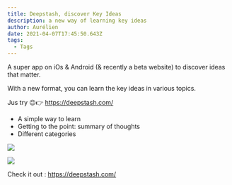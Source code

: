 ```yaml
---
title: Deepstash, discover Key Idea‪s
description: a new way of learning key ideas
author: Aurélien
date: 2021-04-07T17:45:50.643Z
tags:
  - Tags
---
```

A super app on iOs & Android (& recently a beta website) to discover ideas that matter.

With a new format, you can learn the key ideas in various topics.

Jus try 😉👉 <https://deepstash.com/>



* A simple way to learn
* Getting to the point: summary of thoughts
* Different categories



![](/static/img/deepstash1.png)

![](/static/img/deepstash2.png)

Check it out : <https://deepstash.com/>